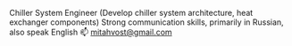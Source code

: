 Chiller System Engineer (Develop chiller system architecture, heat exchanger components)
Strong communication skills, primarily in Russian, also speak English
📫 mitahvost@gmail.com
